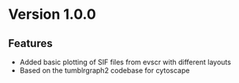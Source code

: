 # Version 1.0.0

## Features

- Added basic plotting of SIF files from evscr with different layouts
- Based on the tumblrgraph2 codebase for cytoscape
